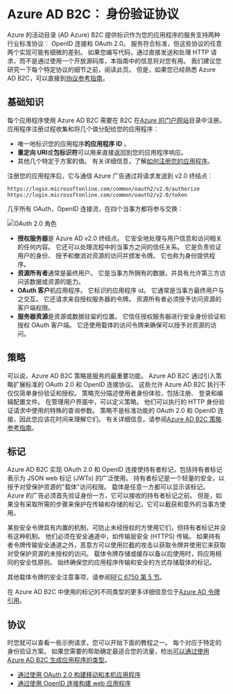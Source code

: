 <properties
    pageTitle="Azure 的 Active Directory B2C |Microsoft Azure"
    description="如何构建应用程序直接通过使用 Azure 活动目录 B2C 支持的协议。"
    services="active-directory-b2c"
    documentationCenter=""
    authors="dstrockis"
    manager="mbaldwin"
    editor=""/>

<tags
    ms.service="active-directory-b2c"
    ms.workload="identity"
    ms.tgt_pltfrm="na"
    ms.devlang="na"
    ms.topic="article"
    ms.date="07/22/2016"
    ms.author="dastrock"/>

# <a name="azure-ad-b2c-authentication-protocols"></a>Azure AD B2C︰ 身份验证协议

Azure 的活动目录 (AD Azure) B2C 提供标识作为您的应用程序的服务支持两种行业标准协议︰ OpenID 连接和 OAuth 2.0。 服务符合标准，但这些协议的任意两个实现可能有细微的差别。  如果您编写代码，通过直接发送和处理 HTTP 请求，而不是通过使用一个开放源码库，本指南中的信息将对您有用。 我们建议您研究一下每个特定协议的细节之前，阅读此页。 但是，如果您已经熟悉 Azure AD B2C，可以直接到[协议参考指南](#protocols)。

<!-- TODO: Need link to libraries above -->

## <a name="the-basics"></a>基础知识
每个应用程序使用 Azure AD B2C 需要在 B2C 在[Azure 的门户网站](https://portal.azure.com)目录中注册。 应用程序注册过程收集和将几个值分配给您的应用程序︰

- 唯一地标识您的应用程序**的应用程序 ID** 。
- **重定向 URI**或**包标识符**可以用来直接返回到您的应用程序响应。
- 其他几个特定于方案的值。 有关详细信息，了解[如何注册您的应用程序](active-directory-b2c-app-registration.md)。

注册您的应用程序后，它与通信 Azure 广告通过将请求发送到 v2.0 终结点︰

```
https://login.microsoftonline.com/common/oauth2/v2.0/authorize
https://login.microsoftonline.com/common/oauth2/v2.0/token
```

几乎所有 OAuth，OpenID 连接流，在四个当事方都将参与交换︰

![OAuth 2.0 角色](./media/active-directory-b2c-reference-protocols/protocols_roles.png)

- **授权服务器**是 Azure AD v2.0 终结点。 它安全地处理与用户信息和访问相关的任何内容。 它还可以处理流程中的当事方之间的信任关系。 它是负责验证用户的身份、 授予和撤消对资源的访问并颁发令牌。 它也称为身份提供程序。
- **资源所有者**通常是最终用户。 它是当事方所拥有的数据，并具有允许第三方访问该数据或资源的能力。
- **OAuth 客户**机应用程序。 它标识的应用程序 id。 它通常是当事方最终用户与之交互。 它还请求来自授权服务器的令牌。 资源所有者必须授予访问资源的客户端权限。
- **服务器资源**是资源或数据驻留的位置。 它信任授权服务器进行安全身份验证和授权 OAuth 客户端。 它还使用载体的访问令牌来确保可以授予对资源的访问。

## <a name="policies"></a>策略
可以说，Azure AD B2C 策略是服务的最重要功能。 Azure AD B2C 通过引入策略扩展标准的 OAuth 2.0 和 OpenID 连接协议。 这些允许 Azure AD B2C 执行不仅仅简单身份验证和授权。 策略充分描述使用者身份体验，包括注册、 登录和编辑配置文件。 在管理用户界面中，可以定义策略。 他们可以执行的 HTTP 身份验证请求中使用的特殊的查询参数。 策略不是标准功能的 OAuth 2.0 和 OpenID 连接，因此您应该花时间来理解它们。 有关详细信息，请参阅[Azure AD B2C 策略参考指南](active-directory-b2c-reference-policies.md)。

## <a name="tokens"></a>标记
Azure AD B2C 实现 OAuth 2.0 和 OpenID 连接使持有者标记，包括持有者标记表示为 JSON web 标记 (JWTs) 的广泛使用。 持有者标记是一个轻量的安全，以授予对受保护资源的"载体"访问权限。 载体是任意一方都可以显示该标记。 Azure 的广告必须首先验证身份一方，它可以接收的持有者标记之前。 但是，如果没有采取所需的步骤来保护在传输和存储的标记，它可以截获和意外的当事方使用。

某些安全令牌具有内置的机制，可防止未经授权的方使用它们，但持有者标记并没有这种机制。 他们必须在安全通道中，如传输层安全 (HTTPS) 传输。 如果持有者令牌传输安全通道之外，恶意方可以使用拦截的攻击以获取令牌并使用它来获取对受保护资源的未授权的访问。 载体令牌存储或缓存以备以后使用时，将应用相同的安全性原则。 始终确保您的应用程序传输和安全的方式存储载体的标记。

其他载体令牌的安全注意事项，请参阅[RFC 6750 第 5 节](http://tools.ietf.org/html/rfc6750)。

在 Azure AD B2C 中使用的标记的不同类型的更多详细信息位于[Azure AD 令牌引用](active-directory-b2c-reference-tokens.md)。

## <a name="protocols"></a>协议

时您就可以查看一些示例请求，您可以开始下面的教程之一。 每个对应于特定的身份验证方案。 如果您需要的帮助确定最适合您的流量，检出[可以通过使用 Azure AD B2C 生成应用程序的类型](active-directory-b2c-apps.md)。

- [通过使用 OAuth 2.0 构建移动和本机应用程序](active-directory-b2c-reference-oauth-code.md)
- [通过使用 OpenID 连接构建 web 应用程序](active-directory-b2c-reference-oidc.md)
